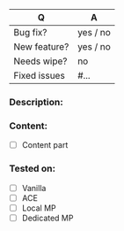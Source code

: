 | Q | A |
| --- | --- |
| Bug fix? | yes / no |
| New feature? | yes / no <!-- don't forget to update CHANGELOG.md file --> |
| Needs wipe? | no <!-- set to yes if save needs to be wiped to use new feature --> |
| Fixed issues | #... <!-- #-prefixed issue number(s), if any --> |

### Description:

<!--
Write short description about this pull request
by replacing this comment block
-->

### Content:
- [ ] Content part

<!--
Add things which are part of this pull request as checkboxes
to show if it's already finished and already part of the pull request.
-->

### Tested on:
- [ ] Vanilla
- [ ] ACE
- [ ] Local MP
- [ ] Dedicated MP

<!--
Add strikethrough if N\A, for eg. stringtable updates

- [x] ~~Not applicable~~
-->
